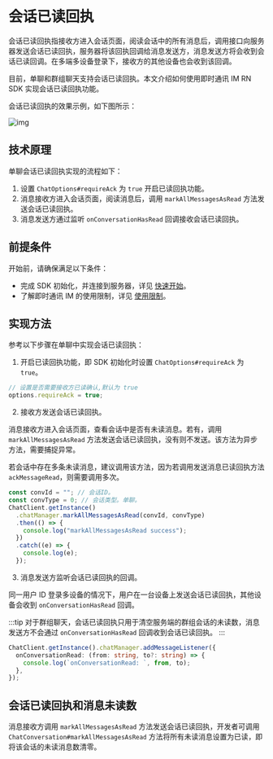 # 会话已读回执

会话已读回执指接收方进入会话页面，阅读会话中的所有消息后，调用接口向服务器发送会话已读回执，服务器将该回执回调给消息发送方，消息发送方将会收到会话已读回调。在多端多设备登录下，接收方的其他设备也会收到该回调。

目前，单聊和群组聊天支持会话已读回执。本文介绍如何使用即时通讯 IM RN SDK 实现会话已读回执功能。

会话已读回执的效果示例，如下图所示：

![img](/images/uikit/chatuikit/feature/conversation/conversation_read_android.png)

## 技术原理

单聊会话已读回执实现的流程如下：

1. 设置 `ChatOptions#requireAck` 为 `true` 开启已读回执功能。
2. 消息接收方进入会话页面，阅读消息后，调用 `markAllMessagesAsRead` 方法发送会话已读回执。
3. 消息发送方通过监听 `onConversationHasRead` 回调接收会话已读回执。

## 前提条件

开始前，请确保满足以下条件：

- 完成 SDK 初始化，并连接到服务器，详见 [快速开始](quickstart.html)。
- 了解即时通讯 IM 的使用限制，详见 [使用限制](limitation.html)。

## 实现方法

参考以下步骤在单聊中实现会话已读回执：

1.  开启已读回执功能，即 SDK 初始化时设置 `ChatOptions#requireAck` 为 `true`。

```typescript
// 设置是否需要接收方已读确认,默认为 true
options.requireAck = true;
```

2.  接收方发送会话已读回执。

消息接收方进入会话页面，查看会话中是否有未读消息。若有，调用 `markAllMessagesAsRead` 方法发送会话已读回执，没有则不发送。该方法为异步方法，需要捕捉异常。

若会话中存在多条未读消息，建议调用该方法，因为若调用发送消息已读回执方法 `ackMessageRead`，则需要调用多次。

```typescript
const convId = ""; // 会话ID。
const convType = 0; // 会话类型。单聊。
ChatClient.getInstance()
  .chatManager.markAllMessagesAsRead(convId, convType)
  .then(() => {
    console.log("markAllMessagesAsRead success");
  })
  .catch((e) => {
    console.log(e);
  });
```

3. 消息发送方监听会话已读回执的回调。

同一用户 ID 登录多设备的情况下，用户在一台设备上发送会话已读回执，其他设备会收到 `onConversationHasRead` 回调。

:::tip
对于群组聊天，会话已读回执只用于清空服务端的群组会话的未读数，消息发送方不会通过 `onConversationHasRead` 回调收到会话已读回执。
:::

```typescript
ChatClient.getInstance().chatManager.addMessageListener({
  onConversationRead: (from: string, to?: string) => {
    console.log(`onConversationRead: `, from, to);
  },
});
```

## 会话已读回执和消息未读数

消息接收方调用 `markAllMessagesAsRead` 方法发送会话已读回执，开发者可调用 `ChatConversation#markAllMessagesAsRead` 方法将所有未读消息设置为已读，即将该会话的未读消息数清零。
